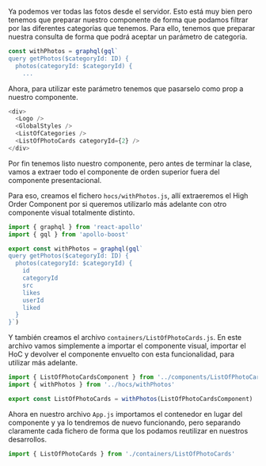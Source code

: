 Ya podemos ver todas las fotos desde el servidor. Esto está muy bien pero tenemos que preparar nuestro componente de forma que podamos filtrar por las diferentes categorías que tenemos. Para ello, tenemos que preparar nuestra consulta de forma que podrá aceptar un parámetro de categoria.

```js
const withPhotos = graphql(gql`
query getPhotos($categoryId: ID) {
  photos(categoryId: $categoryId) {
    ...
```

Ahora, para utilizar este parámetro tenemos que pasarselo como prop a nuestro componente.

```js en App.js
<div>
  <Logo />
  <GlobalStyles />
  <ListOfCategories />
  <ListOfPhotoCards categoryId={2} />
</div>
```

Por fin tenemos listo nuestro componente, pero antes de terminar la clase, vamos a extraer todo el componente de orden superior fuera del componente presentacional.

Para eso, creamos el fichero `hocs/withPhotos.js`, allí extraeremos el High Order Component por si queremos utilizarlo más adelante con otro componente visual totalmente distinto.

```js
import { graphql } from 'react-apollo'
import { gql } from 'apollo-boost'

export const withPhotos = graphql(gql`
query getPhotos($categoryId: ID) {
  photos(categoryId: $categoryId) {
    id
    categoryId
    src
    likes
    userId
    liked
  }
}`)
```

Y también creamos el archivo `containers/ListOfPhotoCards.js`. En este archivo vamos simplemente a importar el componente visual, importar el HoC y devolver el componente envuelto con esta funcionalidad, para utilizar más adelante.

```js en containers/ListOfPhotoCards.js
import { ListOfPhotoCardsComponent } from '../components/ListOfPhotoCards'
import { withPhotos } from '../hocs/withPhotos'

export const ListOfPhotoCards = withPhotos(ListOfPhotoCardsComponent)
```

Ahora en nuestro archivo `App.js` importamos el contenedor en lugar del componente y ya lo tendremos de nuevo funcionando, pero separando claramente cada fichero de forma que los podamos reutilizar en nuestros desarrollos.

```js en App.js
import { ListOfPhotoCards } from './containers/ListOfPhotoCards'
```